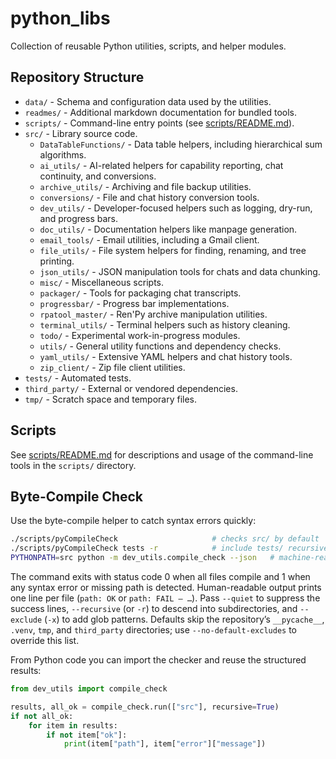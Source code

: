 # python_libs

Collection of reusable Python utilities, scripts, and helper modules.

## Repository Structure

- `data/` - Schema and configuration data used by the utilities.
- `readmes/` - Additional markdown documentation for bundled tools.
- `scripts/` - Command-line entry points (see [scripts/README.md](scripts/README.md)).
- `src/` - Library source code.
  - `DataTableFunctions/` - Data table helpers, including hierarchical sum algorithms.
  - `ai_utils/` - AI-related helpers for capability reporting, chat continuity, and conversions.
  - `archive_utils/` - Archiving and file backup utilities.
  - `conversions/` - File and chat history conversion tools.
  - `dev_utils/` - Developer-focused helpers such as logging, dry-run, and progress bars.
  - `doc_utils/` - Documentation helpers like manpage generation.
  - `email_tools/` - Email utilities, including a Gmail client.
  - `file_utils/` - File system helpers for finding, renaming, and tree printing.
  - `json_utils/` - JSON manipulation tools for chats and data chunking.
  - `misc/` - Miscellaneous scripts.
  - `packager/` - Tools for packaging chat transcripts.
  - `progressbar/` - Progress bar implementations.
  - `rpatool_master/` - Ren'Py archive manipulation utilities.
  - `terminal_utils/` - Terminal helpers such as history cleaning.
  - `todo/` - Experimental work-in-progress modules.
  - `utils/` - General utility functions and dependency checks.
  - `yaml_utils/` - Extensive YAML helpers and chat history tools.
  - `zip_client/` - Zip file client utilities.
- `tests/` - Automated tests.
- `third_party/` - External or vendored dependencies.
- `tmp/` - Scratch space and temporary files.

## Scripts

See [scripts/README.md](scripts/README.md) for descriptions and usage of the command-line tools in the `scripts/` directory.

## Byte-Compile Check

Use the byte-compile helper to catch syntax errors quickly:

```bash
./scripts/pyCompileCheck                     # checks src/ by default
./scripts/pyCompileCheck tests -r            # include tests/ recursively
PYTHONPATH=src python -m dev_utils.compile_check --json   # machine-readable output
```

The command exits with status code 0 when all files compile and 1 when any
syntax error or missing path is detected. Human-readable output prints one
line per file (`path: OK` or `path: FAIL — …`). Pass `--quiet` to suppress the
success lines, `--recursive` (or `-r`) to descend into subdirectories, and
`--exclude` (`-x`) to add glob patterns. Defaults skip the repository’s
`__pycache__`, `.venv`, `tmp`, and `third_party` directories; use
`--no-default-excludes` to override this list.

From Python code you can import the checker and reuse the structured results:

```python
from dev_utils import compile_check

results, all_ok = compile_check.run(["src"], recursive=True)
if not all_ok:
    for item in results:
        if not item["ok"]:
            print(item["path"], item["error"]["message"])
```

